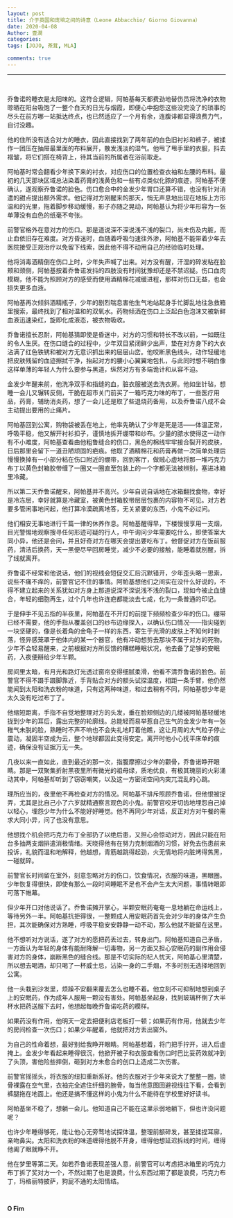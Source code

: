 ```yaml
---
layout: post
title: 介于英国和庞培之间的诗意（Leone Abbacchio/ Giorno Giovanna）
date: 2020-04-08
Author: 壹澗
categories: 
tags: [JOJO, 茶茸, MLA]

comments: true
--- 
```


***

<br/>

乔鲁诺的睡衣是太阳味的。这符合逻辑，阿帕基每天都费劲地替伤员将洗净的衣物晾晒在阳台吸饱了一整个白天的日光与烟霞，即便心中抱怨这些没完没了的琐事的尽头在前方哪一站抵达终点，也已然适应了一个月有余，连腹诽都显得浪费力气，自讨没趣。

他的住所没有适合对方的睡衣，因此直接找到了两年前的白色旧衬衫和裤子，被揉作一团压在抽屉最里面的布料展开，散发浅淡的湿气。他甩了甩手里的衣服，抖去褶皱，将它们搭在椅背上，待其当前的所属者在浴前取走。

阿帕基时常会翻看少年换下来的衬衣，对应伤口的位置检查衣袖和左腰的布料。最初的几天那块区域总沾染着药膏的浅黄色和一些有点类似化脓的痕迹，阿帕基不便确认，遂观察乔鲁诺的脸色。伤口愈合中的金发少年胃口还算不错，也没有针对消遣的甜点提出额外需求。他记得对方刚醒来的那天，悄无声息地出现在地板上方形温和的光里，拖着脚步移动缓慢，影子亦随之晃动，阿帕基认为将少年形容为一张单薄没有血色的纸毫不夸张。

前警官格外在意对方的伤口。那是道说深不深说浅不浅的裂口，尚未伤及内脏，而止血依旧存在难度。对方昏迷时，血随着呼吸匀速往外渗，阿帕基不能带着少年去医院接受正规治疗以免留下线索，因此他不得不动用自己的经验临时处理。

他将消毒酒精倒在伤口上时，少年失声喊了出来。对方没有醒，汗湿的碎发粘在脸颊和颈侧，阿帕基按着乔鲁诺发抖的四肢没有时间犹豫却还是不禁迟疑。伤口血肉模糊，他不能为照顾对方的感受而使用酒精棉花减缓进程，那样对伤口无益，也会损失更多血液。

阿帕基再次倾斜酒精瓶子，少年的剧烈喘息害他生气地站起身手忙脚乱地往急救箱里搜索，最终找到了相对温和的双氧水。药物倾洒在伤口上泛起白色泡沫又被新鲜血液迅速染红，旋即化成液态，被衣物吸收。

乔鲁诺擅长忍耐，阿帕基猜即使是昏迷中，对方的习惯和特长不改以前，一如既往的令人生厌。在伤口缝合的过程中，少年双目紧闭鲜少出声，垫在对方身下的大衣沾满了红色铁锈和被对方无意识抓出来的层层山峦。他咬断黑色线头，动作轻缓地把皮肤残留的血迹擦拭干净，抬起对方的腰小心翼翼地包扎，与此同时想不明白像这样单薄的年轻人为什么要参与黑道，纵然对方有多端诡计和从容不迫。

金发少年醒来前，他洗净双手和指缝的血，脏衣服被送去洗衣房。他如坐针毡，想睡一会儿又辗转反侧，干脆在超市关门前买了一箱巧克力味的布丁，一些医疗用品，药膏，辅助消炎药，想了一会儿还是取了些退烧药备用，以及乔鲁诺八成不会主动提出要用的止痛片。

阿帕基回到公寓，购物袋被丢在地上，他率先确认了少年是死是活——体温正常，呼吸平稳，他又解开衬衫扣子，谨慎地拆开绷带和纱布。少量的脓水使得这一动作有不小难度，阿帕基查看由他粗鲁缝合的伤口，黑色的棉线牢牢接合裂开的皮肤，日后那里会留下一道丑陋顽固的疤痕。他取了酒精棉花和药膏再做一次简单处理后慢慢换掉有一小部分粘在伤口附近的绷带，回到客厅，做贼心虚地将那一堆巧克力布丁以黄色封箱胶带缠了一圈又一圈直至包装上的一个字都无法被辨别，塞进冰箱里冷藏。

所以第二天乔鲁诺醒来，阿帕基并不高兴。少年自说自话地在冰箱翻找食物，幸好是冷冻层，幸好就算是冷藏室，被黄色封箱胶带层层包裹的内容物不可见。对方若要多管闲事地问起，他打算冷漠疏离地答，无关紧要的东西，小鬼不必过问。

他们相安无事地进行千篇一律的休养作息。阿帕基醒得早，下楼慢慢享用一支烟，目光警惕地观察搜寻任何形迹可疑的行人，中午询问少年需要吃什么，即使答案大同小异，他还是会问，并且好奇对方在哪天会提出要吃布丁。他督促对方在饭前服药，清洁后换药，天一黑便尽早回房睡觉，减少不必要的接触，能睡着就别醒，拆了线就离开。

乔鲁诺不经常和他说话，他们的视线会短促交汇后沉默错开，少年歪头略一思索，说些不痛不痒的，前警官记不住的事情。阿帕基想他们之间实在没什么好说的，不得不建立起来的关系犹如对方身上那道说深不深说浅不浅的裂口，现如今被止血缝合，年轻的细胞再生，过个几年也许连疤都能淡去七成，化为一条普通的印记。

于是伸手不见五指的半夜里，阿帕基在不开灯的前提下频频检查少年的伤口。绷带已经不需要，他的手指从覆盖创口的纱布边缘探入，以确认伤口情况——指尖碰到一块坚硬的，像是长着角的金龟子一样的东西，寄生于光滑的皮肤上不知何时剥落，怪异感笼罩于他体内的某一个器官，他有冲动想剪去那块不属于对方的死物。少年不会轻易醒来，之前根据对方所反馈的糟糕睡眠状况，他去备了足够的安眠药，入夜便掰给少年半颗。

房间里太暗，有月光和路灯光透过窗帘变得细腻柔滑，他看不清乔鲁诺的脸色。前警官不得不蹑手蹑脚靠近，手背贴合对方的额头试探温度，相距一条手臂，他仍然能闻到太阳和洗衣粉的味道，只有这两种味道，和过去稍有不同，阿帕基想少年是太久没有吃过布丁了。

他缩短距离，手指不自觉地整理对方的头发，垂在脸颊侧边的几缕被阿帕基轻缓地拢到少年的耳后，露出完整的轮廓线。总能轻而易举惹自己生气的金发少年有一张稚气未脱的脸，熟睡时不声不响也不会失礼地盯着他瞧，这让月周的大气粒子停止震动，凝固半空成为云，整个地球都因此变得安定。离开时他小心抚平床单的痕迹，确保没有证据万无一失。

几夜以来一直如此，直到最近的那一次，指腹摩擦过少年的颧骨，乔鲁诺睁开眼睛。那是一双聚集折射黑夜里所有微光的祖母绿，质地优良，有极其瑰丽的火彩涌动其中，阿帕基却听到了窃窃嘲笑，以及这一方密闭空间内突兀混乱的心跳。

理所应当的，夜里他不再检查对方的情况。阿帕基不排斥照顾乔鲁诺，但他恨被捉弄，尤其是比自己小了六岁就精通察言观色的小鬼。前警官咬牙切齿地埋怨自己掉以轻心，埋怨少年为什么不能好好睡觉。他不再同少年对话，反正对方对午餐的需求大同小异，问了也没有意思。

他想找个机会把巧克力布丁全部扔了以绝后患，又担心会惊动对方，因此只能在阳台多抽两支烟排遣消极情绪。天晓得他有在努力克制烟酒的习惯，好免去伤患前来投诉，礼貌而温和地解释，他越想，青筋越跳得起劲，火无情地将内脏烤得焦黑，一碰就碎。

前警官长时间留在室外，刻意忽略对方的伤口，饮食情况，衣服的味道，黑眼圈。少年恢复得很快，即使有那么一段时间睡眠不足也不会产生太大问题，事情转眼即可落下帷幕。

但少年开口对他说话了。乔鲁诺摊开掌心，半颗安眠药奄奄一息地躺在命运线上，等待另外一半。阿帕基抗拒得很，一整颗成人用安眠药首先会对少年的身体产生负担，其次能确保对方熟睡，呼吸平稳安安静静一动不动，那么他就不能留在这里。

他不想听对方说话，遂了对方的愿把药丢过去，转身出门。阿帕基知道自己矛盾，一方面认为年轻的身体有能耐降解一切毒物，另一方面又担心安眠药的副作用会侵害对方的身体，崩断黑色的缝合线。那是不切实际的杞人忧天，阿帕基心里清楚，所以想去喝酒，却只喝了一杯威士忌，沾染一身的二手烟，不多时别无选择地回到公寓。

他一头栽到沙发里，烦躁不安翻来覆去怎么也睡不着。他立刻不可抑制地想到桌子上的安眠药，作为成年人服用一颗没有害处。阿帕基坐起身，找到玻璃杯倒了大半杯水把药送服下去时，他想起每晚乔鲁诺吃药的模样。

如果药没有作用，他明天一定去把便利店老板打一顿；如果药有作用，他就去少年的房间检查一次伤口；如果少年醒着，他就把对方丢出窗外。

为自己的性命着想，最好别给我睁开眼睛。阿帕基想着，将门把手拧开，进入后虚掩上。金发少年看起来睡得很沉，他掀开被子和衣服查看伤口时巴比妥药效就冲到了头顶，害他险些摔倒，砸到对方未愈合的创口上造成二次伤害。

前警官摇摇头，将衣服的纽扣重新系好。他的衣服对于少年来说大了整整一圈，锁骨裸露在空气里，衣袖完全遮住纤细的腕骨，每当他意图回避视线往下看，会看到裤腿拖在地面上。他还是搞不懂这样的小鬼为什么不能待在学校里好好读书。

阿帕基坐不稳了，想躺一会儿。他知道自己不能在这里示弱地躺下，但也许没问题呢？

也许少年睡得够死，能让他心无旁骛地试探体温，整理前额碎发，甚至揉捏耳廓，亲吻鼻尖。太阳和洗衣粉的味道缠得他脱不开身，缠得他想延迟拆线的时间，缠得他阖了眼就睁不开。

他在梦里等第二天。如若乔鲁诺表现差强人意，前警官可以考虑把冰箱里的巧克力布丁拆了奖对方一个，不然过期了也是浪费。什么东西过期了都是浪费，巧克力布丁，玛格丽特披萨，狗屁不通的太阳情结。

<br/>

**O Fim**
